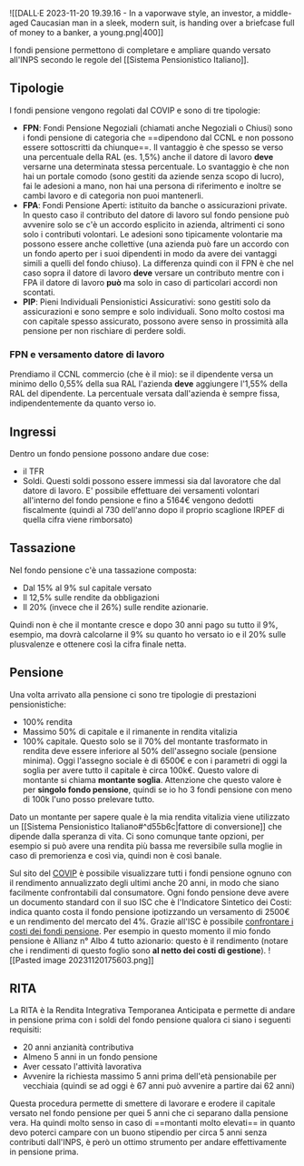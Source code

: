![[DALL·E 2023-11-20 19.39.16 - In a vaporwave style, an investor, a middle-aged Caucasian man in a sleek, modern suit, is handing over a briefcase full of money to a banker, a young.png|400]]

I fondi pensione permettono di completare e ampliare quando versato all'INPS secondo le regole del [[Sistema Pensionistico Italiano]].

## Tipologie

I fondi pensione vengono regolati dal COVIP e sono di tre tipologie:
* **FPN**: Fondi Pensione Negoziali (chiamati anche Negoziali o Chiusi) sono i fondi pensione di categoria che ==dipendono dal CCNL e non possono essere sottoscritti da chiunque==. Il vantaggio è che spesso se verso una percentuale della RAL (es. 1,5%) anche il datore di lavoro **deve** versarne una determinata stessa percentuale. Lo svantaggio è che non hai un portale comodo (sono gestiti da aziende senza scopo di lucro), fai le adesioni a mano, non hai una persona di riferimento e inoltre se cambi lavoro e di categoria non puoi mantenerli.
* **FPA**: Fondi Pensione Aperti: istituito da banche o assicurazioni private. In questo caso il contributo del datore di lavoro sul fondo pensione può avvenire solo se c'è un accordo esplicito in azienda, altrimenti ci sono solo i contributi volontari. Le adesioni sono tipicamente volontarie ma possono essere anche collettive (una azienda può fare un accordo con un fondo aperto per i suoi dipendenti in modo da avere dei vantaggi simili a quelli del fondo chiuso). La differenza quindi con il FPN è che nel caso sopra il datore di lavoro **deve** versare un contributo mentre con i FPA il datore di lavoro **può** ma solo in caso di particolari accordi non scontati.
* **PIP**: Pieni Individuali Pensionistici Assicurativi: sono gestiti solo da assicurazioni e sono sempre e solo individuali. Sono molto costosi ma con capitale spesso assicurato, possono avere senso in prossimità alla pensione per non rischiare di perdere soldi.

### FPN e versamento datore di lavoro
Prendiamo il CCNL commercio (che è il mio): se il dipendente versa un minimo dello 0,55% della sua RAL l'azienda **deve** aggiungere l'1,55% della RAL del dipendente. La percentuale versata dall'azienda è sempre fissa, indipendentemente da quanto verso io.

## Ingressi

Dentro un fondo pensione possono andare due cose:
* il TFR
* Soldi. Questi soldi possono essere immessi sia dal lavoratore che dal datore di lavoro.
E' possibile effettuare dei versamenti volontari all'interno del fondo pensione e fino a 5164€ vengono dedotti fiscalmente (quindi al 730 dell'anno dopo il proprio scaglione IRPEF di quella cifra viene rimborsato)

## Tassazione

Nel fondo pensione c'è una tassazione composta:
* Dal 15% al 9% sul capitale versato
* Il 12,5% sulle rendite da obbligazioni
* Il 20% (invece che il 26%) sulle rendite azionarie.

Quindi non è che il montante cresce e dopo 30 anni pago su tutto il 9%, esempio, ma dovrà calcolarne il 9% su quanto ho versato io e il 20% sulle plusvalenze e ottenere così la cifra finale netta.

## Pensione

Una volta arrivato alla pensione ci sono tre tipologie di prestazioni pensionistiche:
* 100% rendita
* Massimo 50% di capitale e il rimanente in rendita vitalizia
* 100% capitale. Questo solo se il 70% del montante trasformato in rendita deve essere inferiore al 50% dell'assegno sociale (pensione minima). Oggi l'assegno sociale è di 6500€ e con i parametri di oggi la soglia per avere tutto il capitale è circa 100k€. Questo valore di montante si chiama **montante soglia**. Attenzione che questo valore è per **singolo fondo pensione**, quindi se io ho 3 fondi pensione con meno di 100k l'uno posso prelevare tutto.


Dato un montante per sapere quale è la mia rendita vitalizia viene utilizzato un [[Sistema Pensionistico Italiano#^d55b6c|fattore di conversione]] che dipende dalla speranza di vita. 
Ci sono comunque tante opzioni, per esempio si può avere una rendita più bassa me reversibile sulla moglie in caso di premorienza e così via, quindi non è così banale.

Sul sito del [COVIP](https://www.covip.it/per-gli-operatori/fondi-pensione/costi-e-rendimenti-dei-fondi-pensione/elenco-dei-rendimenti) è possibile visualizzare tutti i fondi pensione ognuno con il rendimento annualizzato degli ultimi anche 20 anni, in modo che siano facilmente confrontabili dal consumatore.
Ogni fondo pensione deve avere un documento standard con il suo ISC che è l'Indicatore Sintetico dei Costi: indica quanto costa il fondo pensione ipotizzando un versamento di 2500€ e un rendimento del mercato del 4%. Grazie all'ISC è possibile [confrontare i costi dei fondi pensione](https://www.covip.it/per-gli-operatori/fondi-pensione/costi-e-rendimenti-dei-fondi-pensione/elenco-schede-costi).
Per esempio in questo momento il mio fondo pensione è Allianz n° Albo 4 tutto azionario: questo è il rendimento (notare che i rendimenti di questo foglio sono **al netto dei costi di gestione**).
![[Pasted image 20231120175603.png]]

## RITA
La RITA è la Rendita Integrativa Temporanea Anticipata e permette di andare in pensione prima con i soldi del fondo pensione qualora ci siano i seguenti requisiti:
* 20 anni anzianità contributiva
* Almeno 5 anni in un fondo pensione
* Aver cessato l'attività lavorativa
* Avvenire la richiesta massimo 5 anni prima dell'età pensionabile per vecchiaia (quindi se ad oggi è 67 anni può avvenire a partire dai 62 anni)

Questa procedura permette di smettere di lavorare e erodere il capitale versato nel fondo pensione per quei 5 anni che ci separano dalla pensione vera.
Ha quindi molto senso in caso di ==montanti molto elevati== in quanto devo poterci campare con un buono stipendio per circa 5 anni senza contributi dall'INPS, è però un ottimo strumento per andare effettivamente in pensione prima.